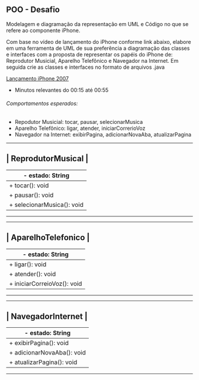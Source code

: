 ## POO - Desafio
Modelagem e diagramação da representação em UML e Código no que se refere ao componente iPhone.

Com base no vídeo de lançamento do iPhone conforme link abaixo, elabore em uma ferramenta de UML de sua preferência a diagramação das classes e interfaces com a proposta de representar os papéis do iPhone de: Reprodutor Musicial, Aparelho Telefônico e Navegador na Internet. Em seguida crie as classes e interfaces no formato de arquivos .java

[Lançamento iPhone 2007](https://www.youtube.com/watch?v=9ou608QQRq8)

- Minutos relevantes do 00:15 até 00:55

###### Comportamentos esperados:
* Repodutor Musicial: tocar, pausar, selecionarMusica
* Aparelho Telefônico: ligar, atender, iniciarCorrerioVoz
* Navegador na Internet: exibirPagina, adicionarNovaAba, atualizarPagina

---------------------------------
|         ReprodutorMusical     |
---------------------------------
| - estado: String              |
|-------------------------------|
| + tocar(): void               |
| + pausar(): void              |
| + selecionarMusica(): void    |
---------------------------------

---------------------------------
|     AparelhoTelefonico        |
---------------------------------
| - estado: String              |
|-------------------------------|
| + ligar(): void               |
| + atender(): void             |
| + iniciarCorreioVoz(): void   |
---------------------------------

---------------------------------
|  NavegadorInternet             |
---------------------------------
| - estado: String              |
|-------------------------------|
| + exibirPagina(): void        |
| + adicionarNovaAba(): void    |
| + atualizarPagina(): void     |
---------------------------------
